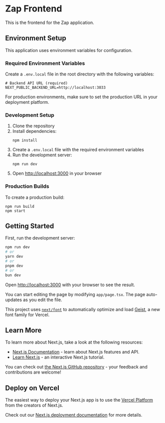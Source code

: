 # Zap Frontend

This is the frontend for the Zap application.

## Environment Setup

This application uses environment variables for configuration.

### Required Environment Variables

Create a `.env.local` file in the root directory with the following variables:

```
# Backend API URL (required)
NEXT_PUBLIC_BACKEND_URL=http://localhost:3033
```

For production environments, make sure to set the production URL in your deployment platform.

### Development Setup

1. Clone the repository
2. Install dependencies:
   ```
   npm install
   ```
3. Create a `.env.local` file with the required environment variables
4. Run the development server:
   ```
   npm run dev
   ```
5. Open [http://localhost:3000](http://localhost:3000) in your browser

### Production Builds

To create a production build:

```
npm run build
npm start
```

## Getting Started

First, run the development server:

```bash
npm run dev
# or
yarn dev
# or
pnpm dev
# or
bun dev
```

Open [http://localhost:3000](http://localhost:3000) with your browser to see the result.

You can start editing the page by modifying `app/page.tsx`. The page auto-updates as you edit the file.

This project uses [`next/font`](https://nextjs.org/docs/app/building-your-application/optimizing/fonts) to automatically optimize and load [Geist](https://vercel.com/font), a new font family for Vercel.

## Learn More

To learn more about Next.js, take a look at the following resources:

- [Next.js Documentation](https://nextjs.org/docs) - learn about Next.js features and API.
- [Learn Next.js](https://nextjs.org/learn) - an interactive Next.js tutorial.

You can check out [the Next.js GitHub repository](https://github.com/vercel/next.js) - your feedback and contributions are welcome!

## Deploy on Vercel

The easiest way to deploy your Next.js app is to use the [Vercel Platform](https://vercel.com/new?utm_medium=default-template&filter=next.js&utm_source=create-next-app&utm_campaign=create-next-app-readme) from the creators of Next.js.

Check out our [Next.js deployment documentation](https://nextjs.org/docs/app/building-your-application/deploying) for more details.
